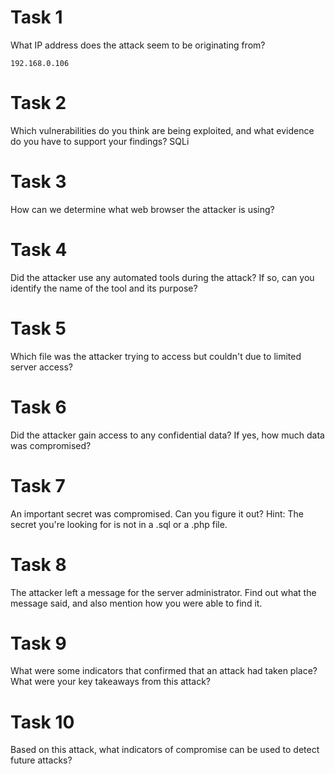 # Task 1
What IP address does the attack seem to be originating from?

    192.168.0.106

# Task 2
Which vulnerabilities do you think are being exploited, and what evidence do you have to support your findings?
    SQLi

# Task 3
How can we determine what web browser the attacker is using?

# Task 4
Did the attacker use any automated tools during the attack? If so, can you identify the name of the tool and its purpose?

# Task 5
Which file was the attacker trying to access but couldn't due to limited server access?

# Task 6
Did the attacker gain access to any confidential data? If yes, how much data was compromised?

# Task 7
An important secret was compromised. Can you figure it out? Hint: The secret you're looking for is not in a .sql or a .php file.

# Task 8
The attacker left a message for the server administrator. Find out what the message said, and also mention how you were able to find it.

# Task 9
What were some indicators that confirmed that an attack had taken place? What were your key takeaways from this attack?

# Task 10
Based on this attack, what indicators of compromise can be used to detect future attacks?
